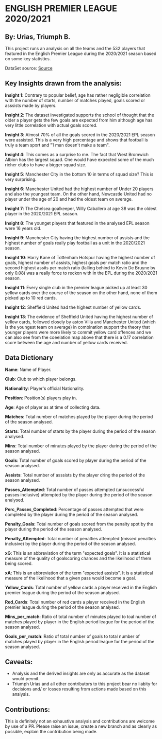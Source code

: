 # ENGLISH PREMIER LEAGUE 2020/2021

## By: Urias, Triumph B.

This project runs an analysis on all the teams and the 532 players that featured in the English Premier League during the 2020/2021 season based on some key statistics. 

DataSet source: [Source](https://www.youtube.com/redirect?event=video_description&redir_token=QUFFLUhqbnF4TUNka1lmc2NvSUJkOUI4dE9qWXViQUNjUXxBQ3Jtc0ttZV9vbUQ4aFpQbldvMTBLU1JNbzRIczdhNjNFWGlQRE1MUjFNMkJmd3FmRFdPQ0ZzcXR0YU4yN2Y0VmY5VWdRMlFQalI3ZTJ0SER3NHFSYl9TSlBGeHRvUmpFOHM1OVNpeXU5X1pjZVVZZk5DbUpWWQ&q=https%3A%2F%2Fdocs.google.com%2Fspreadsheets%2Fd%2Fe%2F2PACX-1vT5Te_FD6qxmH5ylngednvQxAdJ8tDVTaiyUlfcmPQe7D7iIocWnVmtTp4Ps_oapUygPQgeNNWcE6dj%2Fpub%3Foutput%3Dods&v=wmA4MCHsTGQ)

## Key Insights drawn from the analysis:

**Insight 1**: Contrary to popular belief, age has rather negligible correlation with the number of starts, number of 
matches played, goals scored or asssists made by players.

**Insight 2**: The dataset investigated supports the school of thought that the older a player gets the few goals are 
expected from him although age has very little correlation with actual goals scored.

**Insight 3**: Almost 70% of all the goals scored in the 2020/2021 EPL season were assisted. This is a very high percentage 
and shows that football is truly a team sport and "1 man doesn't make a team".

**Insight 4**: This comes as a surprise to me. The fact that West Bromwich Albion has the largest squad. One would have 
expected some of the much richer clubs to have a bigger squad size.

**Insight 5**: Manchester City in the bottom 10 in terms of squad size? This is very surprising.

**Insight 6**: Manchester United had the highest number of Under 20 players and also the youngest team. On the other hand, 
Newcastle United had no player under the age of 20 and had the oldest team on average.

**Insight 7**: The Chelsea goalkeeper, Willy Caballero at age 38 was the oldest player in the 2020/2021 EPL season.

**Insight 8**: The younget players that featured in the analysed EPL season were 16 years old.

**Insight 9**: Manchester City having the highest number of assists and the highest number of goals really play football as a unit in the 2020/2021 season.

**Insight 10**: Harry Kane of Tottenham Hotspur having the highest number of goals, highest number of assists, highest goals per match ratio and the second 
highest assits per match ratio (falling behind to Kevin De Bruyne by only 0.08) was a really force to reckon with in the EPL during the 2020/2021 season. 

**Insight 11**: Every single club in the premier league picked up at least 30 yellow cards over the course of the season on the other hand, none of them picked 
up to 10 red cards.

**Insight 12**: Sheffield United had the highest number of yellow cards.

**Insight 13**: The evidence of Sheffield United having the highest number of yellow cards, followed closely by aston Villa and Manchester United 
(which is the youngest team on average) in combination support the theory that younger players were more likely to commit yellow card offences and we can 
also see from the coeelation map above that there is a 0.17 correlation score between the age and number of yellow cards received.

## Data Dictionary

**Name**: Name of Player.

**Club**: Club to which player belongs.

**Nationality**: Player's official Nationality.

**Position**: Position(s) players play in.

**Age**: Age of player as at time of collecting data.

**Matches**: Total number of matches played by the player during the period of the season analysed.

**Starts**: Total number of starts by the player during the period of the season analysed.

**Mins**: Total number of minutes played by the player during the period of the season analysed.

**Goals**: Total number of goals scored by player during the period of the season analysed.

**Assists**: Total number of asssists by the player dring the period of the season analysed.

**Passes_Attempted**: Total number of passes attempted (unsuccessful passes inclusive) attempted by the player during the period of the season analysed.

**Perc_Passes_Completed**: Percentage of passes attempted that were completed by the player during the period of the season analysed.

**Penalty_Goals**: Total number of goals scored from the penalty spot by the player during the period of the season analysed.

**Penalty_Attempted**: Total number of penalties attempted (missed penalties inclusive) by the player during the period of the season analysed.

**xG**: This is an abbreviation of the term "expected goals". It is a statistical measure of the quality of goalscoring chances and the likelihood of them being scored.

**xA**: This is an abbreviation of the term "expected assists". It is a statistical measure of the likelihood that a given pass would become a goal.

**Yellow_Cards**: Total number of yellow cards a player received in the English premier league during the period of the season analysed.

**Red_Cards**: Total number of red cards a player received in the English premier league during the period of the season analysed.

**Mins_per_match**: Ratio of total number of minutes played to toal number of matches played by player in the English period league for the period of the 
season analysed.

**Goals_per_match**: Ratio of total number of goals to total number of matches played by player in the English period league for the period of the season analysed.

## Caveats:

- Analysis and the derived insights are only as accurate as the dataset would permit.
- Triumph Urias and all other contributors to this project bear no liabity for decisions and/ or losses resulting from actions made based on this analysis.

## Contributions:

This is definitely not an exhaustive analysis and contributions are welcome by use of a PR. Please raise an issue, create a new branch and as 
clearly as possible, explain the contribution being made.


